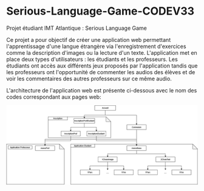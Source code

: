 # Serious-Language-Game-CODEV33

Projet étudiant IMT Atlantique : Serious Language Game 

Ce projet a pour objectif de créer une application web permettant l'apprentissage d'une langue étrangère via l'enregistrement d'exercices comme la description d'images ou la lecture d'un texte. L'application met en place deux types d'utilisateurs : les étudiants et les professeurs. Les étudiants ont accès aux différents jeux proposés par l'application tandis que les professeurs ont l'opportunité de commenter les audios des élèves et de voir les commentaires des autres professeurs sur ce même audio. 

L'architecture de l'application web est présente ci-dessous avec le nom des codes correspondant aux pages web: 

![Texte alternatif](diagrammeCodev.png)

